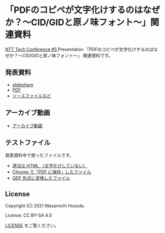 <!-- -*- coding: utf-8 -*- -->
# 「PDFのコピペが文字化けするのはなぜか？～CID/GIDと原ノ味フォント～」関連資料

[NTT Tech Conference #5
](https://ntt-developers.github.io/ntt-tech-conference/05/)
Presentation
「PDFのコピペが文字化けするのはなぜか？～CID/GIDと原ノ味フォント～」
関連資料です。

## 発表資料

* [slideshare](https://www.slideshare.net/trueroad_jp/pdfcidgid)
* [PDF](./slide/why-pdf-copy-paste-garbled-release.pdf)
* [ソースファイルなど](./slide/)

## アーカイブ動画

* [アーカイブ動画](https://www.youtube.com/watch?v=y5AQbo8tMlE&t=2222s)

## テストファイル

発表資料中で使ったファイルです。

* [適当な HTML （文字化けしていない）](./testfile/foobar.html)
* [Chrome で「PDF に保存」したファイル](./testfile/foobar.html.pdf)
* [QDF 形式に変換したファイル](./testfile/foobar.html.qdf)

## License

Copyright (C) 2021 Masamichi Hosoda.

License: CC BY-SA 4.0

[LICENSE](./LICENSE) をご覧ください。

